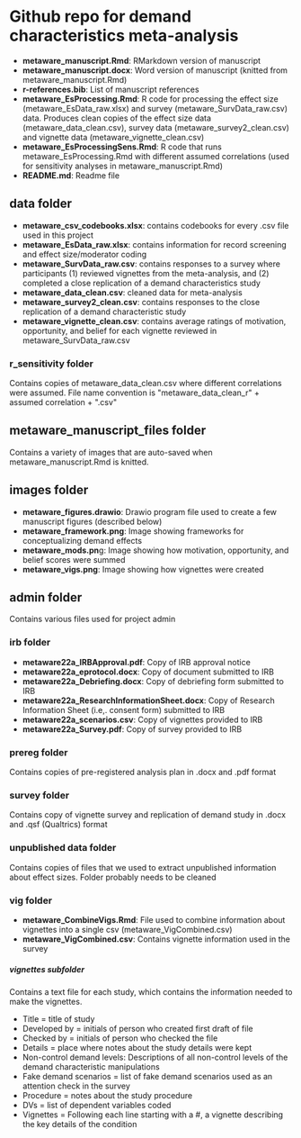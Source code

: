 # Github repo for demand characteristics meta-analysis
- **metaware_manuscript.Rmd**: RMarkdown version of manuscript
- **metaware_manuscript.docx**: Word version of manuscript (knitted from metaware_manuscript.Rmd)
- **r-references.bib**: List of manuscript references
- **metaware_EsProcessing.Rmd**: R code for processing the effect size (metaware_EsData_raw.xlsx) and survey (metaware_SurvData_raw.csv) data. Produces clean copies of the effect size data (metaware_data_clean.csv), survey data (metaware_survey2_clean.csv) and vignette data (metaware_vignette_clean.csv)
- **metaware_EsProcessingSens.Rmd**: R code that runs metaware_EsProcessing.Rmd with different assumed correlations (used for sensitivity analyses in metaware_manuscript.Rmd)
- **README.md**: Readme file

## data folder
- **metaware_csv_codebooks.xlsx**: contains codebooks for every .csv file used in this project
- **metaware_EsData_raw.xlsx**: contains information for record screening and effect size/moderator coding
- **metaware_SurvData_raw.csv**: contains responses to a survey where participants (1) reviewed vignettes from the meta-analysis, and (2) completed a close replication of a demand characteristics study
- **metaware_data_clean.csv**: cleaned data for meta-analysis
- **metaware_survey2_clean.csv**: contains responses to the close replication of a demand characteristic study
- **metaware_vignette_clean.csv**: contains average ratings of motivation, opportunity, and belief for each vignette reviewed in metaware_SurvData_raw.csv

### r_sensitivity folder
Contains copies of metaware_data_clean.csv where different correlations were assumed. File name convention is "metaware_data_clean_r" + assumed correlation + ".csv"

## metaware_manuscript_files folder
Contains a variety of images that are auto-saved when metaware_manuscript.Rmd is knitted.

## images folder
- **metaware_figures.drawio**: Drawio program file used to create a few manuscript figures (described below)
- **metaware_framework.png**: Image showing frameworks for conceptualizing demand effects
- **metaware_mods.pn**g: Image showing how motivation, opportunity, and belief scores were summed
- **metaware_vigs.png**: Image showing how vignettes were created

## admin folder
Contains various files used for project admin

### irb folder
- **metaware22a_IRBApproval.pdf**: Copy of IRB approval notice
- **metaware22a_eprotocol.docx**: Copy of document submitted to IRB
- **metaware22a_Debriefing.docx**: Copy of debriefing form submitted to IRB
- **metaware22a_ResearchInformationSheet.docx**: Copy of Research Information Sheet (i.e,. consent form) submitted to IRB
- **metaware22a_scenarios.csv**: Copy of vignettes provided to IRB
- **metaware22a_Survey.pdf**: Copy of survey provided to IRB

### prereg folder
Contains copies of pre-registered analysis plan in .docx and .pdf format

### survey folder
Contains copy of vignette survey and replication of demand study in .docx and .qsf (Qualtrics) format

### unpublished data folder
Contains copies of files that we used to extract unpublished information about effect sizes. Folder probably needs to be cleaned

### vig folder
- **metaware_CombineVigs.Rmd**: File used to combine information about vignettes into a single csv (metaware_VigCombined.csv)
- **metaware_VigCombined.csv**: Contains vignette information used in the survey

##### vignettes subfolder
Contains a text file for each study, which contains the information needed to make the vignettes. 
- Title = title of study
- Developed by = initials of person who created first draft of file 
- Checked by = initials of person who checked the file
- Details = place where notes about the study details were kept 
- Non-control demand levels: Descriptions of all non-control levels of the demand characteristic manipulations
- Fake demand scenarios = list of fake demand scenarios used as an attention check in the survey
- Procedure = notes about the study procedure
- DVs = list of dependent variables coded
- Vignettes = Following each line starting with a #, a vignette describing the key details of the condition
